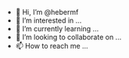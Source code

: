 - 👋 Hi, I’m @hebermf
- 👀 I’m interested in ...
- 🌱 I’m currently learning ...
- 💞️ I’m looking to collaborate on ...
- 📫 How to reach me ...

<!---
hebermf/hebermf is a ✨ special ✨ repository because its `README.md` (this file) appears on your GitHub profile.
You can click the Preview link to take a look at your changes.
--->
